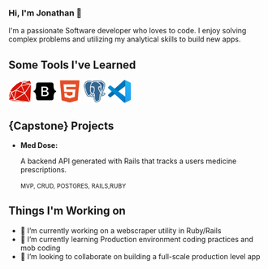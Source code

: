### Hi, I'm Jonathan 👋
I'm a passionate Software developer who loves to code. I enjoy solving complex problems and utilizing my analytical skills to build new apps. 

<h2> Some Tools I've Learned</h2>
<p align ="left">
<img src ="https://raw.githubusercontent.com/devicons/devicon/v2.15.1/icons/ruby/ruby-plain.svg" width="45px" height = "45px">
<img src ="https://raw.githubusercontent.com/devicons/devicon/v2.15.1/icons/bootstrap/bootstrap-plain.svg" width="45px" height ="45px">
<img src ="https://raw.githubusercontent.com/devicons/devicon/v2.15.1/icons/html5/html5-plain.svg" width="45px" height ="45px">
<img src ="https://raw.githubusercontent.com/devicons/devicon/v2.15.1/icons/postgresql/postgresql-plain.svg" width="45px" height ="45px">
<img src ="https://raw.githubusercontent.com/devicons/devicon/v2.15.1/icons/vscode/vscode-original.svg" width="45px" height ="45px">
</p> 

<h2>{Capstone} Projects </h2>
<ul>
  <li><strong>Med Dose:</strong> <p>A backend API generated with Rails that tracks a users medicine prescriptions.</p><small>MVP, CRUD, POSTGRES, RAILS,RUBY</small></li>
  </ul>
<h2>Things I'm Working on</h2>
<ul>
<li> 🔭 I’m currently working on a webscraper utility in Ruby/Rails</li>
<li> 🌱 I’m currently learning Production environment coding practices and mob coding</li>
<li> 👯 I’m looking to collaborate on building a full-scale production level app</li>
</ul>
<!--
- 💬 Ask me about ...
- 📫 How to reach me: ...
- 😄 Pronouns: ...
- ⚡ Fun fact: ...
-->

